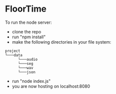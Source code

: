# FloorTime
To run the node server:
- clone the repo
- run "npm install"
- make the following directories in your file system:
```
project
└───data
      └───audio
      └───seg
      └───wav
      └───json
```
- run "node index.js"
- you are now hosting on localhost:8080
